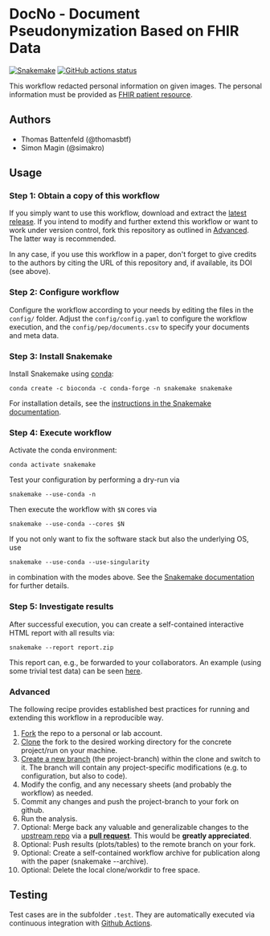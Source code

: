 # DocNo - Document Pseudonymization Based on FHIR Data

[![Snakemake](https://img.shields.io/badge/snakemake-≥6.1.1-brightgreen.svg)](https://snakemake.bitbucket.io)
[![GitHub actions status](https://github.com/thomasbtf/document-anonymization/workflows/Tests/badge.svg?branch=master)](https://github.com/thomasbtf/document-anonymization/actions?query=branch%3Amaster+workflow%3ATests)

This workflow redacted personal information on given images. The personal information must be provided as [FHIR patient resource](https://www.hl7.org/fhir/patient.html).

## Authors

* Thomas Battenfeld (@thomasbtf)
* Simon Magin (@simakro)

## Usage

### Step 1: Obtain a copy of this workflow

If you simply want to use this workflow, download and extract the [latest release](https://github.com/thomasbtf/document-anonymization/releases).
If you intend to modify and further extend this workflow or want to work under version control, fork this repository as outlined in [Advanced](#advanced). The latter way is recommended.

In any case, if you use this workflow in a paper, don't forget to give credits to the authors by citing the URL of this repository and, if available, its DOI (see above).

### Step 2: Configure workflow

Configure the workflow according to your needs by editing the files in the `config/` folder. Adjust the `config/config.yaml` to configure the workflow execution, and the `config/pep/documents.csv` to specify your documents and meta data.

### Step 3: Install Snakemake

Install Snakemake using [conda](https://conda.io/projects/conda/en/latest/user-guide/install/index.html):

    conda create -c bioconda -c conda-forge -n snakemake snakemake

For installation details, see the [instructions in the Snakemake documentation](https://snakemake.readthedocs.io/en/stable/getting_started/installation.html).

### Step 4: Execute workflow

Activate the conda environment:

    conda activate snakemake

Test your configuration by performing a dry-run via

    snakemake --use-conda -n

Then execute the workflow with `$N` cores via

    snakemake --use-conda --cores $N

If you not only want to fix the software stack but also the underlying OS, use

    snakemake --use-conda --use-singularity

in combination with the modes above.
See the [Snakemake documentation](https://snakemake.readthedocs.io/en/stable/executable.html) for further details.

### Step 5: Investigate results

After successful execution, you can create a self-contained interactive HTML report with all results via:

    snakemake --report report.zip

This report can, e.g., be forwarded to your collaborators.
An example (using some trivial test data) can be seen [here](https://cdn.rawgit.com/snakemake-workflows/rna-seq-kallisto-sleuth/master/.test/report.html).

### Advanced

The following recipe provides established best practices for running and extending this workflow in a reproducible way.

1. [Fork](https://help.github.com/en/articles/fork-a-repo) the repo to a personal or lab account.
2. [Clone](https://help.github.com/en/articles/cloning-a-repository) the fork to the desired working directory for the concrete project/run on your machine.
3. [Create a new branch](https://git-scm.com/docs/gittutorial#_managing_branches) (the project-branch) within the clone and switch to it. The branch will contain any project-specific modifications (e.g. to configuration, but also to code).
4. Modify the config, and any necessary sheets (and probably the workflow) as needed.
5. Commit any changes and push the project-branch to your fork on github.
6. Run the analysis.
7. Optional: Merge back any valuable and generalizable changes to the [upstream repo](https://github.com/thomasbtf/document-anonymization) via a [**pull request**](https://help.github.com/en/articles/creating-a-pull-request). This would be **greatly appreciated**.
8. Optional: Push results (plots/tables) to the remote branch on your fork.
9. Optional: Create a self-contained workflow archive for publication along with the paper (snakemake --archive).
10. Optional: Delete the local clone/workdir to free space.

## Testing

Test cases are in the subfolder `.test`. They are automatically executed via continuous integration with [Github Actions](https://github.com/features/actions).
